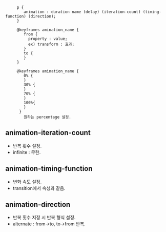 ```
     p {
        animation : duration name (delay) (iteration-count) (timing-function) (direction);
     }
     
     @keyframes amination_name {
        from {
          property : value;
          ex) transform : 효과;
        }
        to {
        }
     }

     @keyframes amination_name {
        0% {
        }
        30% {
        }
        70% {
        }
        100%{
        }
      }
        원하는 percentage 설정.
```

## animation-iteration-count
  - 반복 횟수 설정.
  - infinite : 무한.
  
  
## animation-timing-function
  - 변화 속도 설정.
  - transition에서 속성과 같음.
  
## animation-direction
  - 반복 횟수 지정 시 반복 형식 설정.
  - alternate : from->to, to->from 반복.
